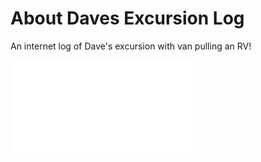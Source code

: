 # About Daves Excursion Log

An internet log of Dave's excursion with van pulling an RV!

![Go to Home](/index.md)

